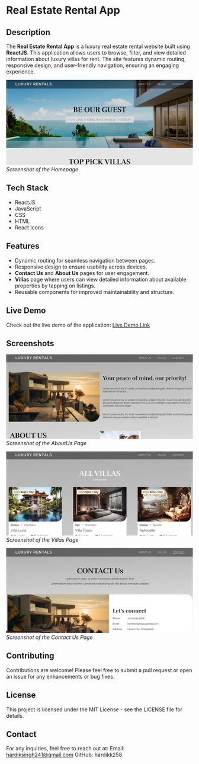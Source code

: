 # Real Estate Rental App

## Description

The **Real Estate Rental App** is a luxury real estate rental website built using **ReactJS**. This application allows users to browse, filter, and view detailed information about luxury villas for rent. The site features dynamic routing, responsive design, and user-friendly navigation, ensuring an engaging experience.

![Homepage](https://github.com/hardikk258/Real-Estate-Rental-App/blob/main/public/Homepage.png)
*Screenshot of the Homepage*
## Tech Stack
- ReactJS
- JavaScript
- CSS
- HTML
- React Icons

## Features

- Dynamic routing for seamless navigation between pages.
- Responsive design to ensure usability across devices.
- **Contact Us** and **About Us** pages for user engagement.
- **Villas** page where users can view detailed information about available properties by tapping on listings.
- Reusable components for improved maintainability and structure.

## Live Demo

Check out the live demo of the application: [Live Demo Link](https://real-estate-rental-app-op.vercel.app/)

## Screenshots
![AboutUs Page](https://github.com/hardikk258/Real-Estate-Rental-App/blob/main/public/Aboutus.png)
*Screenshot of the AboutUs Page*

![Villas Page](https://github.com/hardikk258/Real-Estate-Rental-App/blob/main/public/Villas.png)
*Screenshot of the Villas Page*

![Contact Us Page](https://github.com/hardikk258/Real-Estate-Rental-App/blob/main/public/Contactus.png)
*Screenshot of the Contact Us Page*

## Contributing
Contributions are welcome! Please feel free to submit a pull request or open an issue for any enhancements or bug fixes.

## License
This project is licensed under the MIT License - see the LICENSE file for details.

## Contact
For any inquiries, feel free to reach out at:
  Email: hardiksingh241@gmail.com
  GitHub: hardikk258


